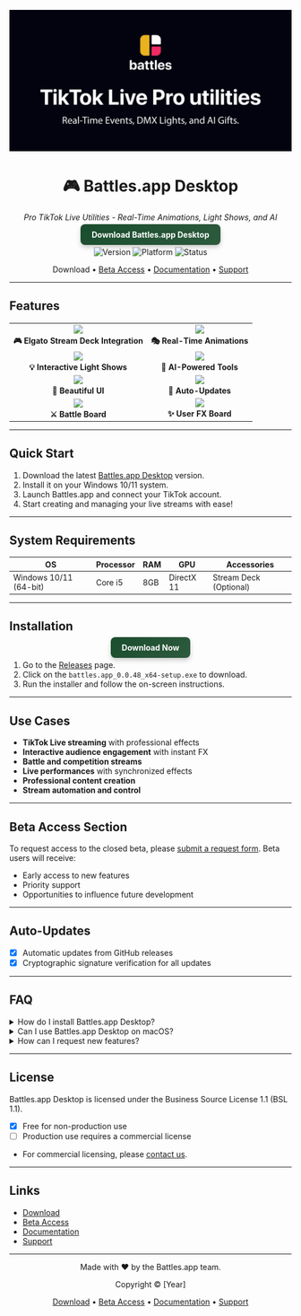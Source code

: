 <div align="center">

![Github banner](./.github/banner.jpg)
# 🎮 Battles.app Desktop
*Pro TikTok Live Utilities - Real-Time Animations, Light Shows, and AI*

<a href="https://github.com/battles-app/desktop/releases/download/v0.0.48/battles.app_0.0.48_x64-setup.exe" style="background: linear-gradient(135deg, #1a4d2e, #2d5a3d); border-radius: 8px; box-shadow: 0 4px 8px rgba(0, 0, 0, 0.2); color: white; font-weight: bold; padding: 10px 20px; text-decoration: none;">Download Battles.app Desktop</a>

![Version](https://img.shields.io/badge/version-0.0.48-blue?style=for-the-badge)
![Platform](https://img.shields.io/badge/platform-Windows-blueviolet?style=for-the-badge&logo=windows)
![Status](https://img.shields.io/badge/status-Closed%20Beta-red?style=for-the-badge)

Download • [Beta Access](#beta-access-section) • [Documentation](#) • [Support](#)

---

</div>

## Features

<table>
  <tr>
    <td align="center"><img src="./.github/features/elgato.png" width="100px"><br /><b>🎮 Elgato Stream Deck Integration</b></td>
    <td align="center"><img src="./.github/features/animations.png" width="100px"><br /><b>🎭 Real-Time Animations</b></td>
  </tr>
  <tr>
    <td align="center"><img src="./.github/features/light_show.png" width="100px"><br /><b>💡 Interactive Light Shows</b></td>
    <td align="center"><img src="./.github/features/ai_tools.png" width="100px"><br /><b>🤖 AI-Powered Tools</b></td>
  </tr>
  <tr>
    <td align="center"><img src="./.github/features/ui.png" width="100px"><br /><b>🎨 Beautiful UI</b></td>
    <td align="center"><img src="./.github/features/updates.png" width="100px"><br /><b>🔄 Auto-Updates</b></td>
  </tr>
  <tr>
    <td align="center"><img src="./.github/features/battle_board.png" width="100px"><br /><b>⚔️ Battle Board</b></td>
    <td align="center"><img src="./.github/features/user_fx.png" width="100px"><br /><b>✨ User FX Board</b></td>
  </tr>
</table>

---

## Quick Start

1. Download the latest [Battles.app Desktop](https://github.com/battles-app/desktop/releases/download/v0.0.48/battles.app_0.0.48_x64-setup.exe) version.
2. Install it on your Windows 10/11 system.
3. Launch Battles.app and connect your TikTok account.
4. Start creating and managing your live streams with ease!

---

## System Requirements

| OS        | Processor | RAM | GPU | Accessories                |
|-----------|-----------|-----|-----|----------------------------|
| Windows 10/11 (64-bit) | Core i5 | 8GB | DirectX 11 | Stream Deck (Optional) |

---

## Installation

<div align="center">

<a href="https://github.com/battles-app/desktop/releases/download/v0.0.48/battles.app_0.0.48_x64-setup.exe" style="background: linear-gradient(135deg, #1a4d2e, #2d5a3d); border-radius: 8px; box-shadow: 0 4px 8px rgba(0, 0, 0, 0.2); color: white; font-weight: bold; padding: 10px 20px; text-decoration: none;">Download Now</a>

</div>

1. Go to the [Releases](https://github.com/battles-app/desktop/releases) page.
2. Click on the `battles.app_0.0.48_x64-setup.exe` to download.
3. Run the installer and follow the on-screen instructions.

---

## Use Cases

- **TikTok Live streaming** with professional effects
- **Interactive audience engagement** with instant FX
- **Battle and competition streams**
- **Live performances** with synchronized effects
- **Professional content creation**
- **Stream automation and control**

---

## Beta Access Section

To request access to the closed beta, please [submit a request form](#). Beta users will receive:

- Early access to new features
- Priority support
- Opportunities to influence future development

---

## Auto-Updates

- [x] Automatic updates from GitHub releases
- [x] Cryptographic signature verification for all updates

---

## FAQ

<details>
<summary>How do I install Battles.app Desktop?</summary>
Download the installer from the releases page, run it, and follow the on-screen instructions.
</details>

<details>
<summary>Can I use Battles.app Desktop on macOS?</summary>
Currently, Battles.app Desktop is only available for Windows 10/11 platforms.
</details>

<details>
<summary>How can I request new features?</summary>
Please use the GitHub issues page to submit feature requests or feedback.
</details>

---

## License

Battles.app Desktop is licensed under the Business Source License 1.1 (BSL 1.1).

- [x] Free for non-production use
- [ ] Production use requires a commercial license
- For commercial licensing, please [contact us](#).

---

## Links

- [Download](https://github.com/battles-app/desktop/releases/download/v0.0.48/battles.app_0.0.48_x64-setup.exe)
- [Beta Access](#beta-access-section)
- [Documentation](#)
- [Support](#)

<div align="center">

---

Made with ❤️ by the Battles.app team.

Copyright © [Year]

[Download](https://github.com/battles-app/desktop/releases/download/v0.0.48/battles.app_0.0.48_x64-setup.exe) • [Beta Access](#beta-access-section) • [Documentation](#) • [Support](#)

</div>